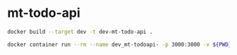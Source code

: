 # mt-todo-api

```bash
docker build --target dev -t dev-mt-todo-api .
```

```bash
docker container run --rm --name dev_mt-todoapi- -p 3000:3000 -v ${PWD}/:/usr/src/app/src dev-mt-todo-api
```
